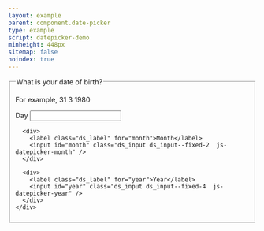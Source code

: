 ```yaml
---
layout: example
parent: component.date-picker
type: example
script: datepicker-demo
minheight: 448px
sitemap: false
noindex: true
---
```


<fieldset>
  <legend>What is your date of birth?</legend>
  <p class="ds_hint-text">For example, 31 3 1980</p>

  <div class="ds_datepicker  ds_datepicker--multiple" data-module="ds-datepicker">
    <div class="ds_datepicker__input-wrapper">
      <div>
        <label class="ds_label" for="day">Day</label>
        <input id="day" class="ds_input ds_input--fixed-2  js-datepicker-date" />
      </div>

      <div>
        <label class="ds_label" for="month">Month</label>
        <input id="month" class="ds_input ds_input--fixed-2  js-datepicker-month" />
      </div>

      <div>
        <label class="ds_label" for="year">Year</label>
        <input id="year" class="ds_input ds_input--fixed-4  js-datepicker-year" />
      </div>
    </div>
  </div>
</fieldset>

